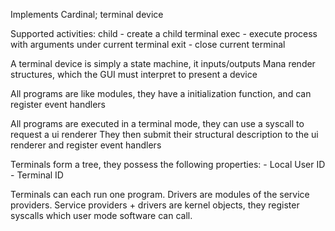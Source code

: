 <!---
 Copyright (c) 2017 Himanshu Goel
 
 This software is released under the MIT License.
 https://opensource.org/licenses/MIT
-->

Implements Cardinal; terminal device

Supported activities:
child   - create a child terminal
exec    - execute process with arguments under current terminal
exit    - close current terminal

A terminal device is simply a state machine, it inputs/outputs Mana render structures, which the GUI must interpret to present a device

All programs are like modules, they have a initialization function, and can register event handlers

All programs are executed in a terminal mode, they can use a syscall to request a ui renderer
They then submit their structural description to the ui renderer and register event handlers

Terminals form a tree, they possess the following properties:
    - Local User ID
    - Terminal ID

Terminals can each run one program. Drivers are modules of the service providers. Service providers + drivers are kernel objects, they register syscalls which user mode software can call.